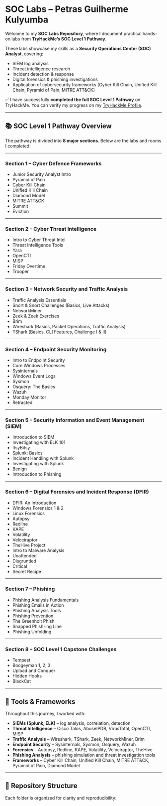 # SOC Labs – Petras Guilherme Kulyumba  

Welcome to my **SOC Labs Repository**, where I document practical hands-on labs from **TryHackMe’s SOC Level 1 Pathway**.  

These labs showcase my skills as a **Security Operations Center (SOC) Analyst**, covering:  
- SIEM log analysis  
- Threat intelligence research  
- Incident detection & response  
- Digital forensics & phishing investigations  
- Application of cybersecurity frameworks (Cyber Kill Chain, Unified Kill Chain, Pyramid of Pain, MITRE ATT&CK)  

✅ I have successfully **completed the full SOC Level 1 Pathway** on TryHackMe. You can verify my progress on my [TryHackMe Profile](https://tryhackme.com/p/Petras20).  

---

## 📚 SOC Level 1 Pathway Overview  

The pathway is divided into **8 major sections**. Below are the labs and rooms I completed:  

---

### **Section 1 – Cyber Defence Frameworks**  
- Junior Security Analyst Intro  
- Pyramid of Pain  
- Cyber Kill Chain  
- Unified Kill Chain  
- Diamond Model  
- MITRE ATT&CK  
- Summit  
- Eviction  

---

### **Section 2 – Cyber Threat Intelligence**  
- Intro to Cyber Threat Intel  
- Threat Intelligence Tools  
- Yara  
- OpenCTI  
- MISP  
- Friday Overtime  
- Trooper  

---

### **Section 3 – Network Security and Traffic Analysis**  
- Traffic Analysis Essentials  
- Snort & Snort Challenges (Basics, Live Attacks)  
- NetworkMiner  
- Zeek & Zeek Exercises  
- Brim  
- Wireshark (Basics, Packet Operations, Traffic Analysis)  
- TShark (Basics, CLI Features, Challenge I & II)  

---

### **Section 4 – Endpoint Security Monitoring**  
- Intro to Endpoint Security  
- Core Windows Processes  
- Sysinternals  
- Windows Event Logs  
- Sysmon  
- Osquery: The Basics  
- Wazuh  
- Monday Monitor  
- Retracted  

---

### **Section 5 – Security Information and Event Management (SIEM)**  
- Introduction to SIEM  
- Investigating with ELK 101  
- ItsyBitsy  
- Splunk: Basics  
- Incident Handling with Splunk  
- Investigating with Splunk  
- Benign  
- Introduction to Phishing  

---

### **Section 6 – Digital Forensics and Incident Response (DFIR)**  
- DFIR: An Introduction  
- Windows Forensics 1 & 2  
- Linux Forensics  
- Autopsy  
- Redline  
- KAPE  
- Volatility  
- Velociraptor  
- TheHive Project  
- Intro to Malware Analysis  
- Unattended  
- Disgruntled  
- Critical  
- Secret Recipe  

---

### **Section 7 – Phishing**  
- Phishing Analysis Fundamentals  
- Phishing Emails in Action  
- Phishing Analysis Tools  
- Phishing Prevention  
- The Greenholt Phish  
- Snapped Phish-ing Line  
- Phishing Unfolding  

---

### **Section 8 – SOC Level 1 Capstone Challenges**  
- Tempest  
- Boogeyman 1, 2, 3  
- Upload and Conquer  
- Hidden Hooks  
- BlackCat  

---

## 🧰 Tools & Frameworks  

Throughout this journey, I worked with:  
- **SIEMs (Splunk, ELK)** – log analysis, correlation, detection  
- **Threat Intelligence** – Cisco Talos, AbuseIPDB, VirusTotal, OpenCTI, MISP  
- **Traffic Analysis** – Wireshark, TShark, Zeek, NetworkMiner, Brim  
- **Endpoint Security** – Sysinternals, Sysmon, Osquery, Wazuh  
- **Forensics** – Autopsy, Redline, KAPE, Volatility, Velociraptor, TheHive  
- **Phishing Analysis** – phishing simulation and threat investigation tools  
- **Frameworks** – Cyber Kill Chain, Unified Kill Chain, MITRE ATT&CK, Pyramid of Pain, Diamond Model  

---

## 📂 Repository Structure  

Each folder is organized for clarity and reproducibility:  

